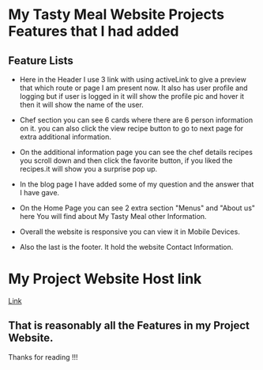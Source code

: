 # My Tasty Meal Website Projects Features that I had added

## Feature Lists

* Here in the Header I use 3 link with using activeLink to give a preview that which route or page I am present now. It also has user profile and logging but if user is logged in it will show the profile pic and hover it then it will show the name of the user.

* Chef section you can see 6 cards where there are 6 person information on it. you can also click the view recipe button to go to next page for extra additional information.

* On the additional information page you can see the chef details recipes you scroll down and then click the favorite button, if you liked the recipes.it will show you a surprise pop up.

* In the blog page I have added some of my question and the answer that I have gave.

* On the Home Page you can see 2 extra section "Menus" and "About us" here You will find about My Tasty Meal other Information.


* Overall the website is responsive you can view it in Mobile Devices.

* Also the last is the footer.
It hold the website Contact Information.

# My Project Website Host link
[Link](https://tasty-meal-client-me.web.app/)

## That is reasonably all the Features in my Project Website.
Thanks for reading !!!